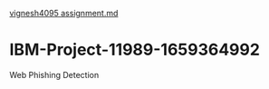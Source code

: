 [vignesh4095 assignment.md](https://github.com/IBM-EPBL/IBM-Project-11989-1659364992/files/9747386/vignesh4095.assignment.md)
# IBM-Project-11989-1659364992
Web Phishing Detection
